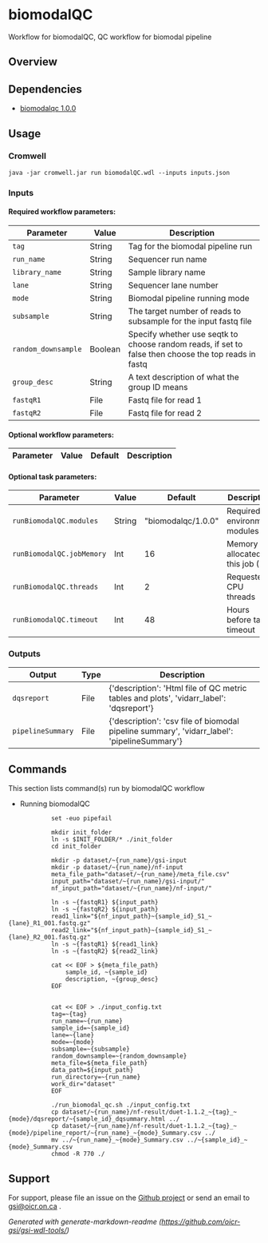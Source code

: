 # biomodalQC

Workflow for biomodalQC, QC workflow for biomodal pipeline

## Overview

## Dependencies

* [biomodalqc 1.0.0](https://gitlab.oicr.on.ca/ResearchIT/modulator/-/blob/master/code/gsi/71_biomodalqc.yaml?ref_type=heads)


## Usage

### Cromwell
```
java -jar cromwell.jar run biomodalQC.wdl --inputs inputs.json
```

### Inputs

#### Required workflow parameters:
Parameter|Value|Description
---|---|---
`tag`|String|Tag for the biomodal pipeline run
`run_name`|String|Sequencer run name
`library_name`|String|Sample library name
`lane`|String|Sequencer lane number
`mode`|String|Biomodal pipeline running mode
`subsample`|String|The target number of reads to subsample for the input fastq file
`random_downsample`|Boolean|Specify whether use seqtk to choose random reads, if set to false then choose the top reads in fastq
`group_desc`|String|A text description of what the group ID means
`fastqR1`|File|Fastq file for read 1
`fastqR2`|File|Fastq file for read 2


#### Optional workflow parameters:
Parameter|Value|Default|Description
---|---|---|---


#### Optional task parameters:
Parameter|Value|Default|Description
---|---|---|---
`runBiomodalQC.modules`|String|"biomodalqc/1.0.0"|Required environment modules
`runBiomodalQC.jobMemory`|Int|16|Memory allocated for this job (GB)
`runBiomodalQC.threads`|Int|2|Requested CPU threads
`runBiomodalQC.timeout`|Int|48|Hours before task timeout


### Outputs

Output | Type | Description
---|---|---
`dqsreport`|File|{'description': 'Html file of QC metric tables and plots', 'vidarr_label': 'dqsreport'}
`pipelineSummary`|File|{'description': 'csv file of biomodal pipeline summary', 'vidarr_label': 'pipelineSummary'}


## Commands
This section lists command(s) run by biomodalQC workflow

* Running biomodalQC

```
            set -euo pipefail
            
            mkdir init_folder
            ln -s $INIT_FOLDER/* ./init_folder
            cd init_folder

            mkdir -p dataset/~{run_name}/gsi-input
            mkdir -p dataset/~{run_name}/nf-input
            meta_file_path="dataset/~{run_name}/meta_file.csv"
            input_path="dataset/~{run_name}/gsi-input/"
            nf_input_path="dataset/~{run_name}/nf-input/"

            ln -s ~{fastqR1} ${input_path}
            ln -s ~{fastqR2} ${input_path}
            read1_link="${nf_input_path}~{sample_id}_S1_~{lane}_R1_001.fastq.gz"
            read2_link="${nf_input_path}~{sample_id}_S1_~{lane}_R2_001.fastq.gz"
            ln -s ~{fastqR1} ${read1_link}
            ln -s ~{fastqR2} ${read2_link}
            
            cat << EOF > ${meta_file_path}
                sample_id, ~{sample_id}
                description, ~{group_desc}
            EOF

            
            cat << EOF > ./input_config.txt
            tag=~{tag}
            run_name=~{run_name}
            sample_id=~{sample_id}
            lane=~{lane}
            mode=~{mode}
            subsample=~{subsample}
            random_downsample=~{random_downsample}
            meta_file=${meta_file_path}
            data_path=${input_path}
            run_directory=~{run_name}
            work_dir="dataset"
            EOF
            
            ./run_biomodal_qc.sh ./input_config.txt
            cp dataset/~{run_name}/nf-result/duet-1.1.2_~{tag}_~{mode}/dqsreport/~{sample_id}_dqsummary.html ../
            cp dataset/~{run_name}/nf-result/duet-1.1.2_~{tag}_~{mode}/pipeline_report/~{run_name}_~{mode}_Summary.csv ../
            mv ../~{run_name}_~{mode}_Summary.csv ../~{sample_id}_~{mode}_Summary.csv
            chmod -R 770 ./
```
 ## Support

For support, please file an issue on the [Github project](https://github.com/oicr-gsi) or send an email to gsi@oicr.on.ca .

_Generated with generate-markdown-readme (https://github.com/oicr-gsi/gsi-wdl-tools/)_
